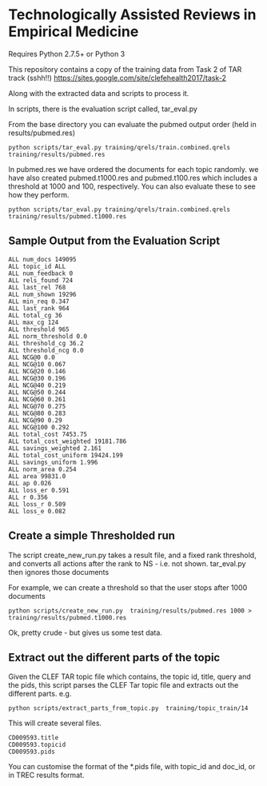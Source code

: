 # Technologically Assisted Reviews in Empirical Medicine

Requires Python 2.7.5+ or Python 3 

This repository contains a copy of the training data from Task 2 of TAR track (sshh!!)
https://sites.google.com/site/clefehealth2017/task-2

Along with the extracted data and scripts to process it.

In scripts, there is the evaluation script called, tar_eval.py

From the base directory you can evaluate the pubmed output order (held in results/pubmed.res)
```
python scripts/tar_eval.py training/qrels/train.combined.qrels training/results/pubmed.res

```

In pubmed.res we have ordered the documents for each topic randomly.
we have also created pubmed.t1000.res and pubmed.t100.res which includes a threshold at 1000 and 100, respectively.
You can also evaluate these to see how they perform.

```
python scripts/tar_eval.py training/qrels/train.combined.qrels training/results/pubmed.t1000.res

```


## Sample Output from the Evaluation Script
```
ALL num_docs 149095
ALL topic_id ALL
ALL num_feedback 0
ALL rels_found 724
ALL last_rel 768
ALL num_shown 19296
ALL min_req 0.347
ALL last_rank 964
ALL total_cg 36
ALL max_cg 124
ALL threshold 965
ALL norm_threshold 0.0
ALL threshold_cg 36.2
ALL threshold_ncg 0.0
ALL NCG@0 0.0
ALL NCG@10 0.067
ALL NCG@20 0.146
ALL NCG@30 0.196
ALL NCG@40 0.219
ALL NCG@50 0.244
ALL NCG@60 0.261
ALL NCG@70 0.275
ALL NCG@80 0.283
ALL NCG@90 0.29
ALL NCG@100 0.292
ALL total_cost 7453.75
ALL total_cost_weighted 19181.786
ALL savings_weighted 2.161
ALL total_cost_uniform 19424.199
ALL savings_uniform 1.996
ALL norm_area 0.254
ALL area 99831.0
ALL ap 0.026
ALL loss_er 0.591
ALL r 0.356
ALL loss_r 0.509
ALL loss_e 0.082

```


## Create a simple Thresholded run

The script create_new_run.py takes a result file, and a fixed rank threshold,
and converts all actions after the rank to NS - i.e. not shown.
tar_eval.py then ignores those documents

For example, we can create a threshold so that the user stops after 1000 documents
```
python scripts/create_new_run.py  training/results/pubmed.res 1000 > training/results/pubmed.t1000.res

```

Ok, pretty crude - but gives us some test data.



## Extract out the different parts of the topic

Given the CLEF TAR topic file which contains, the topic id, title, query and the pids, this script parses
the CLEF Tar topic file and extracts out the different parts. e.g.
```
python scripts/extract_parts_from_topic.py  training/topic_train/14

```
This will create several files.

```
CD009593.title
CD009593.topicid
CD009593.pids

```
You can customise the format of the *.pids file, with topic_id and doc_id, or in TREC results format.


